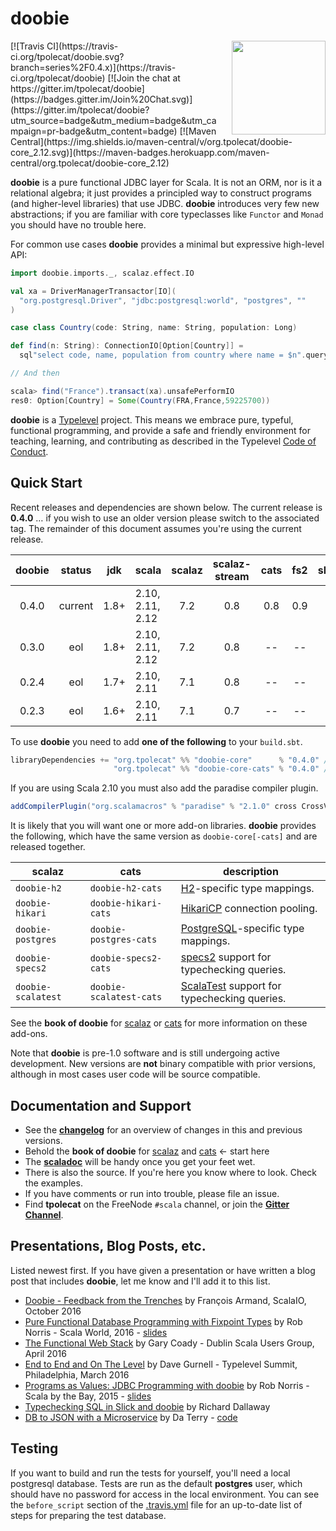 # doobie

<img align="right" src="https://cdn.rawgit.com/tpolecat/doobie/series/0.4.x/doobie_logo.svg" height="150px" style="padding-left: 20px"/>
[![Travis CI](https://travis-ci.org/tpolecat/doobie.svg?branch=series%2F0.4.x)](https://travis-ci.org/tpolecat/doobie)
[![Join the chat at https://gitter.im/tpolecat/doobie](https://badges.gitter.im/Join%20Chat.svg)](https://gitter.im/tpolecat/doobie?utm_source=badge&utm_medium=badge&utm_campaign=pr-badge&utm_content=badge)
[![Maven Central](https://img.shields.io/maven-central/v/org.tpolecat/doobie-core_2.12.svg)](https://maven-badges.herokuapp.com/maven-central/org.tpolecat/doobie-core_2.12)

**doobie** is a pure functional JDBC layer for Scala. It is not an ORM, nor is it a relational algebra; it just provides a principled way to construct programs (and higher-level libraries) that use JDBC. **doobie** introduces very few new abstractions; if you are familiar with core typeclasses like `Functor` and `Monad` you should have no trouble here.

For common use cases **doobie** provides a minimal but expressive high-level API:

```scala
import doobie.imports._, scalaz.effect.IO

val xa = DriverManagerTransactor[IO](
  "org.postgresql.Driver", "jdbc:postgresql:world", "postgres", ""
)

case class Country(code: String, name: String, population: Long)

def find(n: String): ConnectionIO[Option[Country]] =
  sql"select code, name, population from country where name = $n".query[Country].option

// And then

scala> find("France").transact(xa).unsafePerformIO
res0: Option[Country] = Some(Country(FRA,France,59225700))
```

**doobie** is a [Typelevel](http://typelevel.org/) project. This means we embrace pure, typeful, functional programming, and provide a safe and friendly environment for teaching, learning, and contributing as described in the Typelevel [Code of Conduct](http://typelevel.org/conduct.html).

## Quick Start

Recent releases and dependencies are shown below. The current release is **0.4.0** … if you wish to use an older version please switch to the associated tag. The remainder of this document assumes you're using the current release.

| doobie | status  |  jdk | scala            | scalaz | scalaz-stream | cats | fs2 | shapeless |
|:------:|:-------:|:----:|------------------|:------:|:-------------:|:----:|:---:|:---------:|
|  0.4.0 | current | 1.8+ | 2.10, 2.11, 2.12 |   7.2  |      0.8      | 0.8  | 0.9 |    2.3    |
|  0.3.0 | eol     | 1.8+ | 2.10, 2.11, 2.12 |   7.2  |      0.8      | --   | --  |    2.3    |
|  0.2.4 | eol     | 1.7+ | 2.10, 2.11       |   7.1  |      0.8      | --   | --  |    2.2    |
|  0.2.3 | eol     | 1.6+ | 2.10, 2.11       |   7.1  |      0.7      | --   | --  |    2.2    |

To use **doobie** you need to add **one of the following** to your `build.sbt`.

```scala
libraryDependencies += "org.tpolecat" %% "doobie-core"      % "0.4.0" // scalaz + scalaz-stream
                       "org.tpolecat" %% "doobie-core-cats" % "0.4.0" // cats   + fs2
```

If you are using Scala 2.10 you must also add the paradise compiler plugin.

```scala
addCompilerPlugin("org.scalamacros" % "paradise" % "2.1.0" cross CrossVersion.full)
```

It is likely that you will want one or more add-on libraries. **doobie** provides the following, which have the same version as `doobie-core[-cats]` and are released together.

|  scalaz            |  cats                   | description
|--------------------|-------------------------|-----------------
| `doobie-h2`        | `doobie-h2-cats`        | [H2](http://www.h2database.com/html/main.html)-specific type mappings.
| `doobie-hikari`    | `doobie-hikari-cats`    | [HikariCP](https://github.com/brettwooldridge/HikariCP) connection pooling.
| `doobie-postgres`  | `doobie-postgres-cats`  | [PostgreSQL](http://postgresql.org)-specific type mappings.
| `doobie-specs2`    | `doobie-specs2-cats`    | [specs2](http://etorreborre.github.io/specs2/) support for typechecking queries.
| `doobie-scalatest` | `doobie-scalatest-cats` | [ScalaTest](http://www.scalatest.org/) support for typechecking queries.

See the **book of doobie** for [scalaz](http://tpolecat.github.io/doobie-scalaz-0.4.0/00-index.html) or [cats](http://tpolecat.github.io/doobie-cats-0.4.0/00-index.html) for more information on these add-ons.

Note that **doobie** is pre-1.0 software and is still undergoing active development. New versions are **not** binary compatible with prior versions, although in most cases user code will be source compatible.

## Documentation and Support

- See the [**changelog**](https://github.com/tpolecat/doobie/blob/series/0.4.x/CHANGELOG.md#0.4.0) for an overview of changes in this and previous versions.
- Behold the **book of doobie** for [scalaz](http://tpolecat.github.io/doobie-scalaz-0.4.0/00-index.html) and [cats](http://tpolecat.github.io/doobie-cats-0.4.0/00-index.html) ← start here
- The [**scaladoc**](https://www.javadoc.io/doc/org.tpolecat/doobie-core_2.12) will be handy once you get your feet wet.
- There is also the source. If you're here you know where to look. Check the examples.
- If you have comments or run into trouble, please file an issue.
- Find **tpolecat** on the FreeNode `#scala` channel, or join the [**Gitter Channel**](https://gitter.im/tpolecat/doobie).

## Presentations, Blog Posts, etc.

Listed newest first. If you have given a presentation or have written a blog post that includes **doobie**, let me know and I'll add it to this list.

- [Doobie - Feedback from the Trenches](http://fr.slideshare.net/normation/doobie-feedbacks-from-the-trenches-scalaio-2016) by François Armand, ScalaIO, October 2016
- [Pure Functional Database Programming with Fixpoint Types](https://www.youtube.com/watch?v=7xSfLPD6tiQ) by Rob Norris - Scala World, 2016 - [slides](http://tpolecat.github.io/presentations/sw2016/slides.html#1)
- [The Functional Web Stack](https://t.co/rYH42gs2AU) by Gary Coady - Dublin Scala Users Group, April 2016
- [End to End and On The Level](https://www.youtube.com/watch?v=lMW_yMkxX4Q&list=PL_5uJkfWNxdkQd7FbN1whrTOsJPMgHgLg&index=2) by Dave Gurnell - Typelevel Summit, Philadelphia, March 2016
- [Programs as Values: JDBC Programming with doobie](https://www.youtube.com/watch?v=M5MF6M7FHPo) by Rob Norris - Scala by the Bay, 2015 - [slides](http://tpolecat.github.io/assets/sbtb-slides.pdf)
- [Typechecking SQL in Slick and doobie](http://underscore.io/blog/posts/2015/05/28/typechecking-sql.html) by Richard Dallaway
- [DB to JSON with a Microservice](http://da_terry.bitbucket.org/slides/presentation-scalasyd-functional-jdbc-http/#/) by Da Terry - [code](https://bitbucket.org/da_terry/scalasyd-doobie-http4s)

## Testing

If you want to build and run the tests for yourself, you'll need a local postgresql database. Tests are run as the default **postgres** user, which should have no password for access in the local environment. You can see the `before_script` section of the [.travis.yml](./.travis.yml) file for an up-to-date list of steps for preparing the test database.

